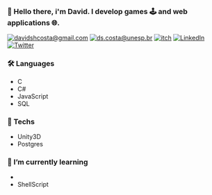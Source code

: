 ### 👋 Hello there, i'm David. I develop games 🕹️ and web applications 🌐.

[![davidshcosta@gmail.com](https://img.shields.io/badge/-davidshcosta@gmail.com-red?style=flat-square&logo=Gmail&logoColor=white)](mailto:davidshcosta@gmail.com) [![ds.costa@unesp.br](https://img.shields.io/badge/-ds.costa@unesp.br-red?style=flat-square&logo=Gmail&logoColor=white)](mailto:ds.costa@unesp.br) [![itch](https://img.shields.io/badge/-itch.io%200xDC__%20-red?style=flat-square&logo=Itch.io&logoColor=white)](https://0xdc.itch.io/) [![LinkedIn](https://img.shields.io/badge/-David%20Costa-blue?style=flat-square&logo=Linkedin&logoColor=white)](https://www.linkedin.com/in/ds-costa/) 
[![Twitter](https://img.shields.io/badge/-%200xDC__%20-blue?style=flat-square&logo=Twitter&logoColor=white)](https://twitter.com/0xDC_) 
 


### 🛠️ Languages
  - C
  - C#
  - JavaScript
  - SQL 

### 🔧 Techs
  - Unity3D
  - Postgres

### 🌱 I’m currently learning 
  - 
  - ShellScript
